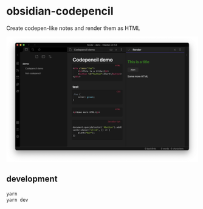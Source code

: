 # obsidian-codepencil

Create codepen-like notes and render them as HTML

![](.github/screenshot.png)

## development

```sh
yarn
yarn dev
```
